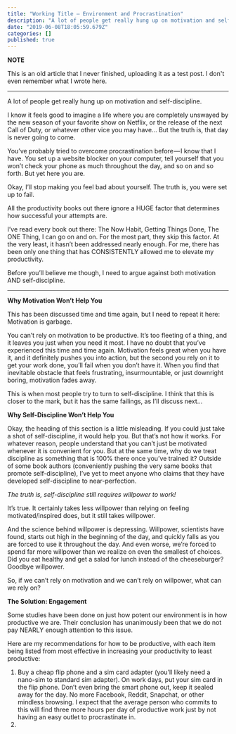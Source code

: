 ```yaml
---
title: "Working Title — Environment and Procrastination"
description: "A lot of people get really hung up on motivation and self-discipline."
date: "2019-06-08T18:05:59.679Z"
categories: []
published: true
---
```

**NOTE**

This is an old article that I never finished, uploading it as a test post. I don't even remember what I wrote here.

---

A lot of people get really hung up on motivation and self-discipline. 

I know it feels good to imagine a life where you are completely unswayed by the new season of your favorite show on Netflix, or the release of the next Call of Duty, or whatever other vice you may have… But the truth is, that day is never going to come. 

You’ve probably tried to overcome procrastination before — I know that I have. You set up a website blocker on your computer, tell yourself that you won’t check your phone as much throughout the day, and so on and so forth. But yet here you are.

Okay, I’ll stop making you feel bad about yourself. The truth is, you were set up to fail. 

All the productivity books out there ignore a HUGE factor that determines how successful your attempts are. 

I’ve read every book out there: The Now Habit, Getting Things Done, The ONE Thing, I can go on and on. For the most part, they skip this factor. At the very least, it hasn’t been addressed nearly enough. For me, there has been only one thing that has CONSISTENTLY allowed me to elevate my productivity.

Before you’ll believe me though, I need to argue against both motivation AND self-discipline. 

---

**Why Motivation Won’t Help You**

This has been discussed time and time again, but I need to repeat it here: Motivation is garbage.

You can’t rely on motivation to be productive. It’s too fleeting of a thing, and it leaves you just when you need it most. I have no doubt that you’ve experienced this time and time again. Motivation feels great when you have it, and it definitely pushes you into action, but the second you rely on it to get your work done, you’ll fail when you don’t have it. When you find that inevitable obstacle that feels frustrating, insurmountable, or just downright boring, motivation fades away. 

This is when most people try to turn to self-discipline. I think that this is closer to the mark, but it has the same failings, as I’ll discuss next…

**Why Self-Discipline Won’t Help You**

Okay, the heading of this section is a little misleading. If you could just take a shot of self-discipline, it would help you. But that’s not how it works. For whatever reason, people understand that you can’t just be motivated whenever it is convenient for you. But at the same time, why do we treat discipline as something that is 100% there once you’ve trained it? Outside of some book authors (conveniently pushing the very same books that promote self-discipline), I’ve yet to meet anyone who claims that they have developed self-discipline to near-perfection. 

_The truth is, self-discipline still requires willpower to work!_

It’s true. It certainly takes less willpower than relying on feeling motivated/inspired does, but it still takes willpower. 

And the science behind willpower is depressing. Willpower, scientists have found, starts out high in the beginning of the day, and quickly falls as you are forced to use it throughout the day. And even worse, we’re forced to spend far more willpower than we realize on even the smallest of choices. Did you eat healthy and get a salad for lunch instead of the cheeseburger? Goodbye willpower. 

So, if we can’t rely on motivation and we can’t rely on willpower, what can we rely on?

**The Solution: Engagement**

Some studies have been done on just how potent our environment is in how productive we are. Their conclusion has unanimously been that we do not pay NEARLY enough attention to this issue. 

Here are my recommendations for how to be productive, with each item being listed from most effective in increasing your productivity to least productive:

1.  Buy a cheap flip phone and a sim card adapter (you’ll likely need a nano-sim to standard sim adapter). On work days, put your sim card in the flip phone. Don’t even bring the smart phone out, keep it sealed away for the day. No more Facebook, Reddit, Snapchat, or other mindless browsing. I expect that the average person who commits to this will find three more hours per day of productive work just by not having an easy outlet to procrastinate in.
2.
